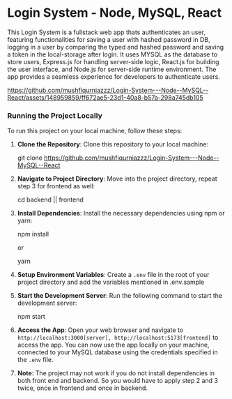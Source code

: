 <h1>Login System - Node, MySQL, React</h1>
<p>This Login System is a fullstack web app thats authenticates an user, featuring functionalities for saving a user with hashed password in DB, logging in a user by comparing the typed and hashed password and saving a token in the local-storage after login. It uses MYSQL as the database to store users, Express.js for handling server-side logic, React.js for building the user interface, and Node.js for server-side runtime environment. The app provides a seamless experience for developers to authenticate users.</p>


https://github.com/mushfiqurniazzz/Login-System---Node--MySQL--React/assets/148959859/ff672ae5-23d1-40a8-b57a-298a745db105


<h3>Running the Project Locally</h3>
  <p>To run this project on your local machine, follow these steps:

1. <b>Clone the Repository</b>: Clone this repository to your local machine:

   git clone https://github.com/mushfiqurniazzz/Login-System---Node--MySQL--React

2. <b>Navigate to Project Directory</b>: Move into the project directory, repeat step 3 for frontend as well:

   cd backend || frontend

3. <b>Install Dependencies</b>: Install the necessary dependencies using npm or yarn:

   npm install

   or

   yarn

4. <b>Setup Environment Variables</b>: Create a `.env` file in the root of your project directory and add the variables mentioned in .env.sample

5. <b>Start the Development Server</b>: Run the following command to start the development server:

   npm start

6. <b>Access the App</b>: Open your web browser and navigate to `http://localhost:3000[server], http://localhost:5173[frontend]` to access the app. You can now use the app locally on your machine, connected to your MySQL database using the credentials specified in the `.env` file.
7. <b>Note: </b>The project may not work if you do not install dependencies in both front end and backend. So you would have to apply step 2 and 3 twice, once in frontend and once in backend.
</p>
